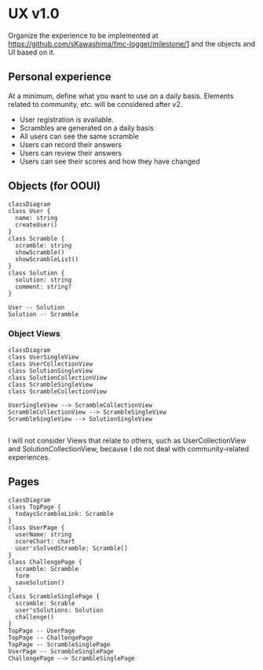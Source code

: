 # UX v1.0

Organize the experience to be implemented at https://github.com/sKawashima/fmc-logger/milestone/1 and the objects and UI based on it.

## Personal experience

At a minimum, define what you want to use on a daily basis.
Elements related to community, etc. will be considered after v2.

- User registration is available.
- Scrambles are generated on a daily basis
- All users can see the same scramble
- Users can record their answers
- Users can review their answers
- Users can see their scores and how they have changed

## Objects (for OOUI)

```mermaid
classDiagram
class User {
  name: string
  createUser()
}
class Scramble {
  scramble: string
  showScramble()
  showScrambleList()
}
class Solution {
  solution: string
  comment: string?
}

User -- Solution
Solution -- Scramble
```

### Object Views

```mermaid
classDiagram
class UserSingleView
class UserCollectionView
class SolutionSingleView
class SolutionCollectionView
class ScrambleSingleView
class ScrambleCollectionView

UserSingleView --> ScrambleCollectionView
ScrambleCollectionView --> ScrambleSingleView
ScrambleSingleView --> SolutionSingleView


```

I will not consider Views that relate to others, such as UserCollectionView and SolutionCollectionView, because I do not deal with community-related experiences.

## Pages

```mermaid
classDiagram
class TopPage {
  todaysScrambleLink: Scramble
}
class UserPage {
  userName: string
  scoreChart: chart
  user'sSolvedScramble: Scramble[]
}
class ChallengePage {
  scramble: Scramble
  form
  saveSolution()
}
class ScrambleSinglePage {
  scramble: Scrable
  user'sSolutions: Solution
  challenge()
}
TopPage -- UserPage
TopPage -- ChallengePage
TopPage -- ScrambleSinglePage
UserPage -- ScrambleSinglePage
ChallengePage --> ScrambleSinglePage

```
